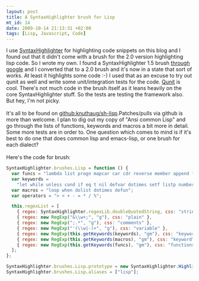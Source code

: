 ```yaml
---
layout: post
title: A SyntaxHighlighter brush for Lisp
mt_id: 14
date: 2009-10-14 21:13:31 +02:00
tags: [Lisp, Javascript, Code]
---
```


I use <a href="http://alexgorbatchev.com/wiki/SyntaxHighlighter">SyntaxHighlighter</a> for highlighting code snippets on this blog and I found out that it didn't come with a brush for the 2.0 version highlighting lisp code. So I wrote my own. I found a SyntaxHighlighter 1.5 brush <a href="http://han9kin.doesntexist.com/22">through google</a> and I converted that to a 2.0 brush and it's now in a state that sort of works. At least it highlights some code :-) I used that as an excuse to try out qunit as well and write some unit/integration tests for the code. <a href="http://github.com/jquery/qunit">Qunit</a> is cool. There's not much code in the brush itself as it leans heavily on the core SyntaxHighlighter stuff. So the tests are testing the framework also. But hey, I'm not picky.<br /><br />It's all to be found on <a href="http://github.com/knuthaug/sh-lisp">github:knuthaug/sh-lisp</a>.Patches/pulls via github is more than welcome. I plan to dig out my copy of "Ansi common Lisp" and go through the lists of functions, keywords and macros a bit more in detail. Some more tests are in order to. One question which comes to mind is if it's best to do one that does common lisp and emacs-lisp, or one brush for each dialect?<br /><br />Here's the code for brush:<br />

```javascript
SyntaxHighlighter.brushes.Lisp = function () {
  var funcs = "lambda list progn mapcar car cdr reverse member append format";
  var keywords =
    "let while unless cond if eq t nil defvar dotimes setf listp numberp not equal";
  var macros = "loop when dolist dotimes defun";
  var operators = "> < + - = * / %";

  this.regexList = [
    { regex: SyntaxHighlighter.regexLib.doubleQuotedString, css: "string" },
    { regex: new RegExp("&\\w+;", "g"), css: "plain" },
    { regex: new RegExp(";.*", "g"), css: "comments" },
    { regex: new RegExp("'(\\w|-)+", "g"), css: "variable" },
    { regex: new RegExp(this.getKeywords(keywords), "gm"), css: "keyword" },
    { regex: new RegExp(this.getKeywords(macros), "gm"), css: "keyword" },
    { regex: new RegExp(this.getKeywords(funcs), "gm"), css: "functions" },
  ];
};

SyntaxHighlighter.brushes.Lisp.prototype = new SyntaxHighlighter.Highlighter();
SyntaxHighlighter.brushes.Lisp.aliases = ["lisp"];
```

```

```

